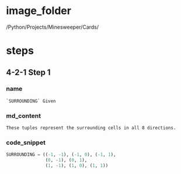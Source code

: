 # image_folder
/Python/Projects/Minesweeper/Cards/

# steps
## 4-2-1 Step 1
### name
```
`SURROUNDING` Given
```
### md_content
```
These tuples represent the surrounding cells in all 8 directions.  
```
### code_snippet
```python
SURROUNDING = ((-1, -1), (-1, 0), (-1, 1),
               (0, -1), (0, 1),
               (1, -1), (1, 0), (1, 1))
```

